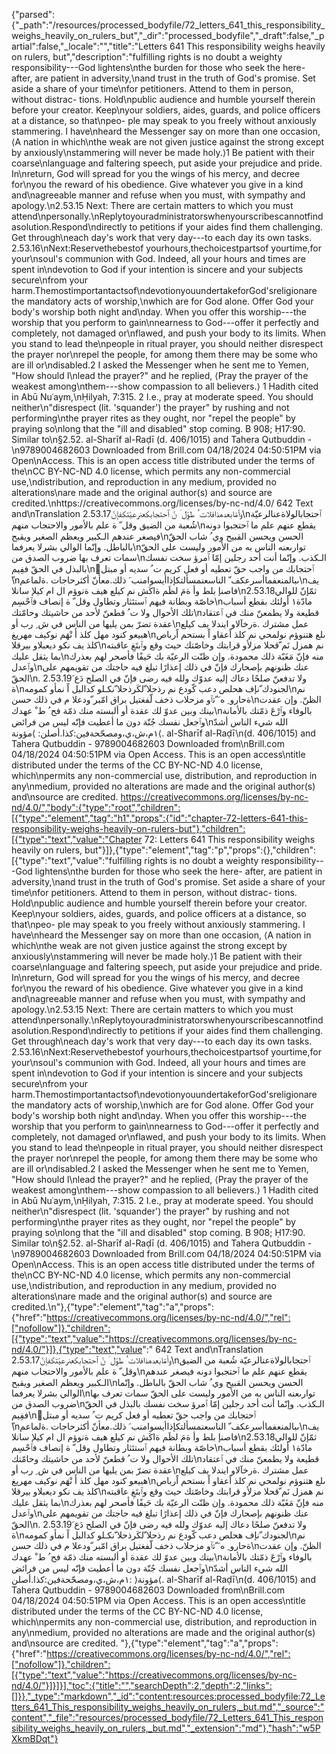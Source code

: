 {"parsed":{"_path":"/resources/processed_bodyfile/72_letters_641_this_responsibility_weighs_heavily_on_rulers_but","_dir":"processed_bodyfile","_draft":false,"_partial":false,"_locale":"","title":"Letters 641 This responsibility weighs heavily on rulers, but","description":"fulfilling rights is no doubt a weighty responsibility---God lightens\nthe burden for those who seek the here- after, are patient in adversity,\nand trust in the truth of God's promise. Set aside a share of your time\nfor petitioners. Attend to them in person, without distrac- tions. Hold\npublic audience and humble yourself therein before your creator. Keep\nyour soldiers, aides, guards, and police officers at a distance, so that\npeo- ple may speak to you freely without anxiously stammering. I have\nheard the Messenger say on more than one occasion, ⟨A nation in which\nthe weak are not given justice against the strong except by anxiously\nstammering will never be made holy.⟩1 Be patient with their coarse\nlanguage and faltering speech, put aside your prejudice and pride. In\nreturn, God will spread for you the wings of his mercy, and decree for\nyou the reward of his obedience. Give whatever you give in a kind and\nagreeable manner and refuse when you must, with sympathy and apology.\n2.53.15 Next: There are certain matters to which you must attend\npersonally.\nReplytoyouradministratorswhenyourscribescannotfindasolution.Respond\ndirectly to petitions if your aides find them challenging. Get through\neach day's work that very day---to each day its own tasks. 2.53.16\nNext:Reservethebestof yourhours,thechoicestpartsof yourtime,for your\nsoul's communion with God. Indeed, all your hours and times are spent in\ndevotion to God if your intention is sincere and your subjects secure\nfrom your harm.Themostimportantactsof\ndevotionyouundertakeforGod'sreligionare the mandatory acts of worship,\nwhich are for God alone. Offer God your body's worship both night and\nday. When you offer this worship---the worship that you perform to gain\nnearness to God---offer it perfectly and completely, not damaged or\nflawed, and push your body to its limits. When you stand to lead the\npeople in ritual prayer, you should neither disrespect the prayer nor\nrepel the people, for among them there may be some who are ill or\ndisabled.2 I asked the Messenger when he sent me to Yemen, \"How should I\nlead the prayer?\" and he replied, ⟨Pray the prayer of the weakest among\nthem---show compassion to all believers.⟩ 1 Hadith cited in Abū Nuʿaym,\nḤilyah, 7:315. 2 I.e., pray at moderate speed. You should neither\n\"disrespect (lit. 'squander') the prayer\" by rushing and not performing\nthe prayer rites as they ought, nor \"repel the people\" by praying so\nlong that the \"ill and disabled\" stop coming. B 908; Ḥ17:90. Similar to\n§2.52. al-Sharīf al-Raḍī (d. 406/1015) and Tahera Qutbuddin -\n9789004682603 Downloaded from Brill.com 04/18/2024 04:50:51PM via Open\nAccess. This is an open access title distributed under the terms of the\nCC BY-NC-ND 4.0 license, which permits any non-commercial use,\ndistribution, and reproduction in any medium, provided no alterations\nare made and the original author(s) and source are credited.\nhttps://creativecommons.org/licenses/by-nc-nd/4.0/ 642 Text and\nTranslation 2.53.17وأمّابعدهذافلات ُ طوِّل َ نّ ٱحتجابكعنرعيّتكفإنّ\nٱحتجابالولاةعنالرعيّة شُعبة من الضيق وقل ّ ة علم بالأمور والاحتجاب منهم\nيقطع عنهم علم ما ٱحتجبوا دونه فيصغر عندهم الـكبير ويعظم الصغير ويقبح\nالحسن ويحسن القبيح وي ُ شاب الحقّ بالباطل. وإنّما الوالي بشرلا يعرفما\nتوارىعنه الناس به من الأمور وليست على الحقّ سمات تعرف بها ضروب الصدق من\nالـكذب. وإنّما أنت أحد رجلين إمّا ٱمرؤ سخت نفسك بالبذل في الحقّ ففِيم\nَٱحتجابك من واجب حقّ تعطيه أو فعل كريم ت ُ سديه أو مبتل ً\nىبالمنعفماأسرعكف ّ الناسعنمسألتكإذاأيسوامنب َ ذلك.معأنّ أكثرحاجات .ةلماعم\nيف فاصنإ بلط وأ ةمَ لظَم ةاكَش نم كيلع هيف ةنوؤم ال ام كيلإ سانلا\n2.53.18ثمّإنّ للوالي خاصّة وبطانة فيهم ٱستئثار وتطاول وقل ّ ة إنصاف فٱحْسِم\nمادّة١ أولئك بقطع أسباب تلك الأحوال ولا ت ُ قطعنّ لأحد من حاشيتك وحامّتك\nقطيعة ولا يطمعنّ منك في ٱعتقاد عقدة تضرّ بمن يليها من الناس في ش ِ رب أو\nعمل مشترك .ةرخآلاو ايندلا يف كيلع هبيعو كنود مهل كلذ أَ نْهَم نوكيف مهريغ\nىلع هتنوؤم نولمحي نم كلذ اًعقاو اً بستحم اًرباص كلذ يف نكو ديعبلاو بيرقلا\nنم همزل نَم ّقحلا مزلأو قرابتك وخاصّتك حيث وقع وٱبتَغِ عاقبته بما يثقل عليك\nمنه فإنّ مَغَبّة ذلك محمودة. وإن ظنّت الرعيّة بك حَيفًا فأصحر لهم بعذرك وٱعدل\nعنك ظنونهم بإصحارك فإنّ في ذلك إعذارًا تبلغ فيه حاجتك من تقويمهم على الحقّ\n. 2.53.19ولا تدفعنّ صلحًا دعاك إليه عدوّك ولله فيه رضى فإنّ في الصلح دَع َ ة\nلجنودك ّنإف هحلص دعب كّودع نم رذحلا ّلكَرذحلا ّنكـلو كدالبل اً نمأو كمومه\nنم ةحارو ِ ه َ ّتٱو مزحلاب ذخف لّفغتيل براق امّبر ّودعلا م في ذلك حسن\nالظنّ. وإن عقدت بينك وبين عدوّ لك عقدة أو ألبسته منك ذمّة فح ُ ط ْ عهدك\nبالوفاء وٱرْعَ ذمّتك بالأمانة وٱجعل نفسك جُنّة دون ما أعطيت فإنّه ليس من فرائض\nالله شيء الناس أشدّ ١م،ش،ي،ومصحّحةفين:كذا.أصلن: ⟩مؤونة⟨. al-Sharīf al-Raḍī\n(d. 406/1015) and Tahera Qutbuddin - 9789004682603 Downloaded from\nBrill.com 04/18/2024 04:50:51PM via Open Access. This is an open access\ntitle distributed under the terms of the CC BY-NC-ND 4.0 license, which\npermits any non-commercial use, distribution, and reproduction in any\nmedium, provided no alterations are made and the original author(s) and\nsource are credited. https://creativecommons.org/licenses/by-nc-nd/4.0/","body":{"type":"root","children":[{"type":"element","tag":"h1","props":{"id":"chapter-72-letters-641-this-responsibility-weighs-heavily-on-rulers-but"},"children":[{"type":"text","value":"Chapter 72: Letters 641 This responsibility weighs heavily on rulers, but"}]},{"type":"element","tag":"p","props":{},"children":[{"type":"text","value":"fulfilling rights is no doubt a weighty responsibility---God lightens\nthe burden for those who seek the here- after, are patient in adversity,\nand trust in the truth of God's promise. Set aside a share of your time\nfor petitioners. Attend to them in person, without distrac- tions. Hold\npublic audience and humble yourself therein before your creator. Keep\nyour soldiers, aides, guards, and police officers at a distance, so that\npeo- ple may speak to you freely without anxiously stammering. I have\nheard the Messenger say on more than one occasion, ⟨A nation in which\nthe weak are not given justice against the strong except by anxiously\nstammering will never be made holy.⟩1 Be patient with their coarse\nlanguage and faltering speech, put aside your prejudice and pride. In\nreturn, God will spread for you the wings of his mercy, and decree for\nyou the reward of his obedience. Give whatever you give in a kind and\nagreeable manner and refuse when you must, with sympathy and apology.\n2.53.15 Next: There are certain matters to which you must attend\npersonally.\nReplytoyouradministratorswhenyourscribescannotfindasolution.Respond\ndirectly to petitions if your aides find them challenging. Get through\neach day's work that very day---to each day its own tasks. 2.53.16\nNext:Reservethebestof yourhours,thechoicestpartsof yourtime,for your\nsoul's communion with God. Indeed, all your hours and times are spent in\ndevotion to God if your intention is sincere and your subjects secure\nfrom your harm.Themostimportantactsof\ndevotionyouundertakeforGod'sreligionare the mandatory acts of worship,\nwhich are for God alone. Offer God your body's worship both night and\nday. When you offer this worship---the worship that you perform to gain\nnearness to God---offer it perfectly and completely, not damaged or\nflawed, and push your body to its limits. When you stand to lead the\npeople in ritual prayer, you should neither disrespect the prayer nor\nrepel the people, for among them there may be some who are ill or\ndisabled.2 I asked the Messenger when he sent me to Yemen, \"How should I\nlead the prayer?\" and he replied, ⟨Pray the prayer of the weakest among\nthem---show compassion to all believers.⟩ 1 Hadith cited in Abū Nuʿaym,\nḤilyah, 7:315. 2 I.e., pray at moderate speed. You should neither\n\"disrespect (lit. 'squander') the prayer\" by rushing and not performing\nthe prayer rites as they ought, nor \"repel the people\" by praying so\nlong that the \"ill and disabled\" stop coming. B 908; Ḥ17:90. Similar to\n§2.52. al-Sharīf al-Raḍī (d. 406/1015) and Tahera Qutbuddin -\n9789004682603 Downloaded from Brill.com 04/18/2024 04:50:51PM via Open\nAccess. This is an open access title distributed under the terms of the\nCC BY-NC-ND 4.0 license, which permits any non-commercial use,\ndistribution, and reproduction in any medium, provided no alterations\nare made and the original author(s) and source are credited.\n"},{"type":"element","tag":"a","props":{"href":"https://creativecommons.org/licenses/by-nc-nd/4.0/","rel":["nofollow"]},"children":[{"type":"text","value":"https://creativecommons.org/licenses/by-nc-nd/4.0/"}]},{"type":"text","value":" 642 Text and\nTranslation 2.53.17وأمّابعدهذافلات ُ طوِّل َ نّ ٱحتجابكعنرعيّتكفإنّ\nٱحتجابالولاةعنالرعيّة شُعبة من الضيق وقل ّ ة علم بالأمور والاحتجاب منهم\nيقطع عنهم علم ما ٱحتجبوا دونه فيصغر عندهم الـكبير ويعظم الصغير ويقبح\nالحسن ويحسن القبيح وي ُ شاب الحقّ بالباطل. وإنّما الوالي بشرلا يعرفما\nتوارىعنه الناس به من الأمور وليست على الحقّ سمات تعرف بها ضروب الصدق من\nالـكذب. وإنّما أنت أحد رجلين إمّا ٱمرؤ سخت نفسك بالبذل في الحقّ ففِيم\nَٱحتجابك من واجب حقّ تعطيه أو فعل كريم ت ُ سديه أو مبتل ً\nىبالمنعفماأسرعكف ّ الناسعنمسألتكإذاأيسوامنب َ ذلك.معأنّ أكثرحاجات .ةلماعم\nيف فاصنإ بلط وأ ةمَ لظَم ةاكَش نم كيلع هيف ةنوؤم ال ام كيلإ سانلا\n2.53.18ثمّإنّ للوالي خاصّة وبطانة فيهم ٱستئثار وتطاول وقل ّ ة إنصاف فٱحْسِم\nمادّة١ أولئك بقطع أسباب تلك الأحوال ولا ت ُ قطعنّ لأحد من حاشيتك وحامّتك\nقطيعة ولا يطمعنّ منك في ٱعتقاد عقدة تضرّ بمن يليها من الناس في ش ِ رب أو\nعمل مشترك .ةرخآلاو ايندلا يف كيلع هبيعو كنود مهل كلذ أَ نْهَم نوكيف مهريغ\nىلع هتنوؤم نولمحي نم كلذ اًعقاو اً بستحم اًرباص كلذ يف نكو ديعبلاو بيرقلا\nنم همزل نَم ّقحلا مزلأو قرابتك وخاصّتك حيث وقع وٱبتَغِ عاقبته بما يثقل عليك\nمنه فإنّ مَغَبّة ذلك محمودة. وإن ظنّت الرعيّة بك حَيفًا فأصحر لهم بعذرك وٱعدل\nعنك ظنونهم بإصحارك فإنّ في ذلك إعذارًا تبلغ فيه حاجتك من تقويمهم على الحقّ\n. 2.53.19ولا تدفعنّ صلحًا دعاك إليه عدوّك ولله فيه رضى فإنّ في الصلح دَع َ ة\nلجنودك ّنإف هحلص دعب كّودع نم رذحلا ّلكَرذحلا ّنكـلو كدالبل اً نمأو كمومه\nنم ةحارو ِ ه َ ّتٱو مزحلاب ذخف لّفغتيل براق امّبر ّودعلا م في ذلك حسن\nالظنّ. وإن عقدت بينك وبين عدوّ لك عقدة أو ألبسته منك ذمّة فح ُ ط ْ عهدك\nبالوفاء وٱرْعَ ذمّتك بالأمانة وٱجعل نفسك جُنّة دون ما أعطيت فإنّه ليس من فرائض\nالله شيء الناس أشدّ ١م،ش،ي،ومصحّحةفين:كذا.أصلن: ⟩مؤونة⟨. al-Sharīf al-Raḍī\n(d. 406/1015) and Tahera Qutbuddin - 9789004682603 Downloaded from\nBrill.com 04/18/2024 04:50:51PM via Open Access. This is an open access\ntitle distributed under the terms of the CC BY-NC-ND 4.0 license, which\npermits any non-commercial use, distribution, and reproduction in any\nmedium, provided no alterations are made and the original author(s) and\nsource are credited. "},{"type":"element","tag":"a","props":{"href":"https://creativecommons.org/licenses/by-nc-nd/4.0/","rel":["nofollow"]},"children":[{"type":"text","value":"https://creativecommons.org/licenses/by-nc-nd/4.0/"}]}]}],"toc":{"title":"","searchDepth":2,"depth":2,"links":[]}},"_type":"markdown","_id":"content:resources:processed_bodyfile:72_Letters_641_This_responsibility_weighs_heavily_on_rulers,_but.md","_source":"content","_file":"resources/processed_bodyfile/72_Letters_641_This_responsibility_weighs_heavily_on_rulers,_but.md","_extension":"md"},"hash":"w5PXkmBDqt"}